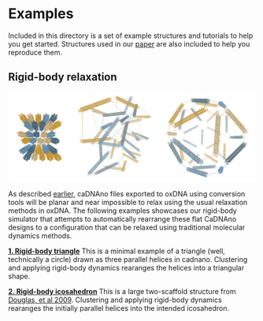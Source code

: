 # Examples
Included in this directory is a set of example structures and tutorials to help you get started. Structures used in our [paper](https://doi.org/10.1101/2020.01.24.917419 "paper") are also included to help you reproduce them.

## Rigid-body relaxation
![](../img/icosahedron.png)

As described [earlier](https://github.com/sulcgroup/oxdna-viewer#rigid-body-simulations "main README"),  caDNAno files exported to oxDNA using conversion tools will be planar and near impossible to relax using the usual relaxation methods in oxDNA. The following examples showcases our rigid-body simulator that attempts to automatically rearrange these flat CaDNAno designs to a configuration that can be relaxed using traditional molecular dynamics methods.

**[1. Rigid-body triangle](https://github.com/sulcgroup/oxdna-viewer/tree/master/examples/triangle)**
This is a minimal example of a triangle (well, technically a circle) drawn as three parallel helices in cadnano. Clustering and applying rigid-body dynamics rearanges the helices into a triangular shape.

**[2. Rigid-body icosahedron](https://github.com/sulcgroup/oxdna-viewer/tree/master/examples/icosahedron)**
This is a large two-scaffold structure from [Douglas, et al 2009](https://www.nature.com/articles/nature08016 "Douglas, et al 2009"). Clustering and applying rigid-body dynamics rearanges the initially parallel helices into the intended icosahedron.
